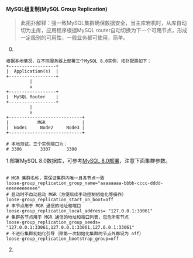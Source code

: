 #### MySQL组复制(MySQL Group Replication)

> 此拓扑解释：强一致MySQL集群确保数据安全，当主库宕机时，从库自动切为主库，应用程序根据MySQL router自动切换为下一个可用节点，形成一定级别的可用性，一般业务都可使用，简单。

0.
```
根据本地情况，在不同服务器上部署三个MySQL 8.0实例，拓扑配置如下：
+------------------+
|  Application(s)  |
+------------------+
         |
         v
+------------------+
|  MySQL Router    |
+------------------+              
         |                    
         v
+----------------------------+
|           MGR              |
|  Node1     Node2     Node3 |
+----------------------------+

# 本地测试，三个实例端口为：
# 3306       3307      3308

```
1.部署MySQL 8.0数据库，可参考[MySQL 8.0部署](../MySQL运维脚本/mysql8.0_install.sh)，注意下面集群参数。
```

# MGR 集群名称，需保证集群内唯一且各节点一致
loose-group_replication_group_name="aaaaaaaa-bbbb-cccc-dddd-eeeeeeeeeeee"
# 启动时不自动启动 MGR（方便后续手动控制初始化等操作）
loose-group_replication_start_on_boot=off
# 本节点用于 MGR 通信的地址和端口
loose-group_replication_local_address= "127.0.0.1:33061"
# 集群各节点用于 MGR 通信的地址和端口列表，包含所有节点
loose-group_replication_group_seeds= "127.0.0.1:33061,127.0.0.1:33061,127.0.0.1:33061"
# 不进行集群初始化引导（除第一次初始化集群的节点外都设为 off）
loose-group_replication_bootstrap_group=off
```

2.
```

```
